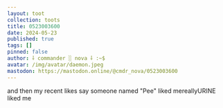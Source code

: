 ```yaml
---
layout: toot
collection: toots
title: 0523003600
date: 2024-05-23
published: true
tags: []
pinned: false
author: ⸸ commander ░ nova ⸸ :~$
avatar: /img/avatar/daemon.jpeg
mastodon: https://mastodon.online/@cmdr_nova/0523003600
---
```


and then my recent likes say someone named "Pee" liked mereallyURINE liked me
